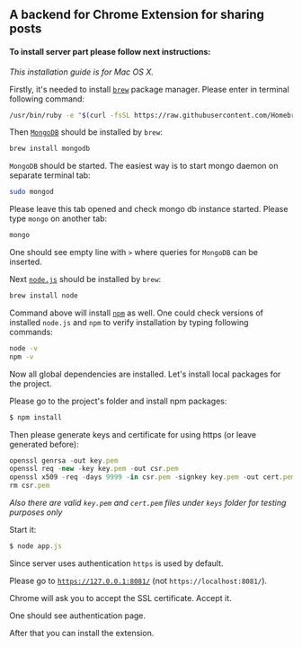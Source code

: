 A backend for Chrome Extension for sharing posts
------------------------------------------------
#### To install server part please follow next instructions:

*This installation guide is for Mac OS X.*

Firstly, it's needed to install [`brew`](http://brew.sh/) package manager. Please enter in terminal following command:
```sh
/usr/bin/ruby -e "$(curl -fsSL https://raw.githubusercontent.com/Homebrew/install/master/install)"
```

Then [`MongoDB`](https://www.mongodb.org/) should be installed by `brew`:
```sh
brew install mongodb
```

`MongoDB` should be started. The easiest way is to start mongo daemon on separate terminal tab:
```sh
sudo mongod
```

Please leave this tab opened and check mongo db instance started. Please type `mongo` on another tab:
```sh
mongo
```

One should see empty line with `>` where queries for `MongoDB` can be inserted.

Next [`node.js`](https://nodejs.org/en/) should be installed by `brew`:
```sh
brew install node
```

Command above will install [`npm`](https://www.npmjs.com/package/npm) as well. One could check versions of installed `node.js` and `npm` to verify installation by typing following commands:
```sh
node -v
npm -v
```

Now all global dependencies are installed. Let's install local packages for the project.

Please go to the project's folder and install npm packages:
```javascript
$ npm install
```

Then please generate keys and certificate for using https (or leave generated before):
```javascript
openssl genrsa -out key.pem
openssl req -new -key key.pem -out csr.pem
openssl x509 -req -days 9999 -in csr.pem -signkey key.pem -out cert.pem
rm csr.pem
```

*Also there are valid `key.pem` and `cert.pem` files under `keys` folder for testing purposes only*

Start it:
```javascript
$ node app.js
```

Since server uses authentication `https` is used by default.

Please go to [`https://127.0.0.1:8081/`](https://127.0.0.1:8081/) (not `https://localhost:8081/`).

Chrome will ask you to accept the SSL certificate. Accept it.

One should see authentication page.

After that you can install the extension.
